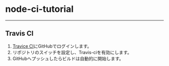 node-ci-tutorial
================

---

Travis CI
---------

1. [Travice CI](http://travis-ci.org/)にGitHubでログインします。
2. リポジトリのスイッチを設定し、Travis-ciを有効にします。
3. GitHubへプッシュしたらビルドは自動的に開始します。


